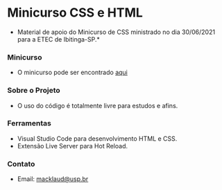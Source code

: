# Minicurso CSS e HTML
* Material de apoio do Minicurso de CSS ministrado no dia 30/06/2021 para a ETEC de Ibitinga-SP.*

### Minicurso
* O minicurso pode ser encontrado [aqui](https://youtu.be/S2WGHNuESdw)

### Sobre o Projeto
* O uso do código é totalmente livre para estudos e afins.

### Ferramentas
* Visual Studio Code para desenvolvimento HTML e CSS.
* Extensão Live Server para Hot Reload.

### Contato
* Email: macklaud@usp.br
